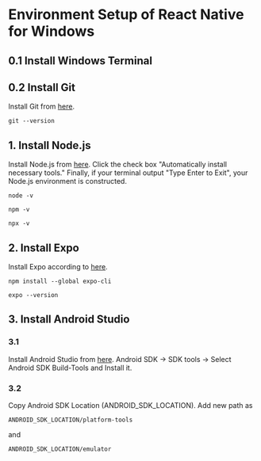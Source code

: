 # Environment Setup of React Native for Windows

## 0.1 Install Windows Terminal

## 0.2 Install Git
Install Git from [here](https://git-scm.com/download/win).
```
git --version
```

## 1. Install Node.js
Install Node.js from [here](https://nodejs.org/ja/).
Click the check box "Automatically install necessary tools." Finally, if your terminal output "Type Enter to Exit", your Node.js environment is constructed.
```
node -v
```
```
npm -v
```
```
npx -v
```

## 2. Install Expo
Install Expo according to [here](https://docs.expo.dev/get-started/installation/).
```
npm install --global expo-cli
```
```
expo --version
```

## 3. Install Android Studio
### 3.1
Install Android Studio from [here](https://developer.android.com/studio/install).
Android SDK → SDK tools → Select Android SDK Build-Tools and Install it.

### 3.2
Copy Android SDK Location (ANDROID_SDK_LOCATION). Add new path as
```
ANDROID_SDK_LOCATION/platform-tools
```
and
```
ANDROID_SDK_LOCATION/emulator
```
